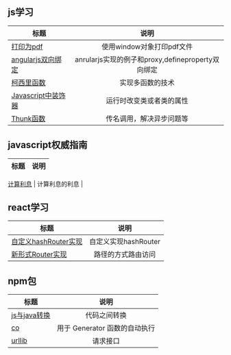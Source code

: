 

## js学习


| 标题      | 说明  |
| ---------- | :-----------: |
[打印为pdf](./js/01-Printer.html) | 使用window对象打印pdf文件 |
[angularjs双向绑定](./js/02_mvvm.html) | anrularjs实现的例子和proxy,defineproperty双向绑定 |
[柯西里函数](./js/03_currying.md) | 实现多函数的技术  |
[Javascript中装饰器](./js/04_decorator.md) | 运行时改变类或者类的属性  |
[Thunk函数](./js/04_decorator.md) | 传名调用，解决异步问题等  |

## javascript权威指南

| 标题      | 说明  |
| ---------- | :-----------: |

[计算利息](./javascriptAuthGuide/01_chapter.md) | 计算利息的利息 |


## react学习


| 标题      | 说明  |
| ---------- | :-----------: |
[自定义hashRouter实现](./react/react-router/01_hash-router/index.html) | 自定义实现hashRouter | 
[新形式Router实现](./react/react-router/02_new-router/README.md)| 路径的方式路由访问 |



## npm包

| 标题      | 说明  |
| ---------- | :-----------: |
[js与java转换](./npm/jsToJava.js) | 代码之间转换 |
[co](./npm/co.js) | 用于 Generator 函数的自动执行 |
[urllib](./npm/urllib.js) | 请求接口 |
 

